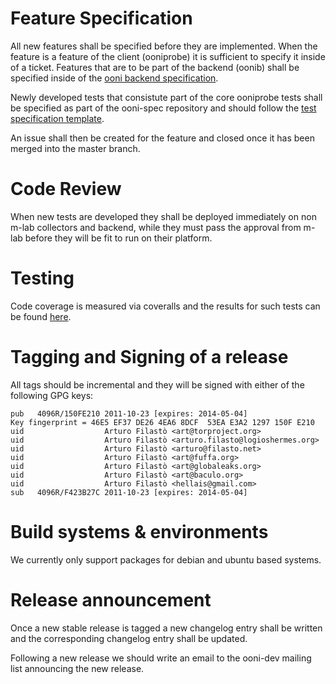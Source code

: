 # Feature Specification

All new features shall be specified before they are implemented. When the
feature is a feature of the client (ooniprobe) it is sufficient to specify it
inside of a ticket. Features that are to be part of the backend (oonib) shall
be specified inside of the [ooni backend
specification](https://github.com/TheTorProject/ooni-spec/blob/master/oonib.md).

Newly developed tests that consistute part of the core ooniprobe tests shall be
specified as part of the ooni-spec repository and should follow the [test
specification template](https://github.com/TheTorProject/ooni-spec/blob/master/test-specs/ts-000-example.md).

An issue shall then be created for the feature and closed once it has been
merged into the master branch.

# Code Review

When new tests are developed they shall be deployed immediately on non m-lab
collectors and backend, while they must pass the approval from m-lab before
they will be fit to run on their platform.

# Testing

Code coverage is measured via coveralls and the results for such tests can be
found [here](https://coveralls.io/r/TheTorProject/ooni-probe).

# Tagging and Signing of a release

All tags should be incremental and they will be signed with either of the
following GPG keys:

```
pub   4096R/150FE210 2011-10-23 [expires: 2014-05-04]
Key fingerprint = 46E5 EF37 DE26 4EA6 8DCF  53EA E3A2 1297 150F E210
uid                  Arturo Filastò <art@torproject.org>
uid                  Arturo Filastò <arturo.filasto@logioshermes.org>
uid                  Arturo Filastò <arturo@filasto.net>
uid                  Arturo Filastò <art@fuffa.org>
uid                  Arturo Filastò <art@globaleaks.org>
uid                  Arturo Filastò <art@baculo.org>
uid                  Arturo Filastò <hellais@gmail.com>
sub   4096R/F423B27C 2011-10-23 [expires: 2014-05-04]
```

# Build systems & environments

We currently only support packages for debian and ubuntu based systems.

# Release announcement

Once a new stable release is tagged a new changelog entry shall be written and
the corresponding changelog entry shall be updated.

Following a new release we should write an email to the ooni-dev mailing list
announcing the new release.
